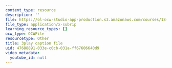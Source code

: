 ```yaml
---
content_type: resource
description: ''
file: https://ol-ocw-studio-app-production.s3.amazonaws.com/courses/18-06sc-linear-algebra-fall-2011/47688891033ec0cb031aff67606640d9_0oBJN8F616U.srt
file_type: application/x-subrip
learning_resource_types: []
ocw_type: OCWFile
resourcetype: Other
title: 3play caption file
uid: 47688891-033e-c0cb-031a-ff67606640d9
video_metadata:
  youtube_id: null
---
```

